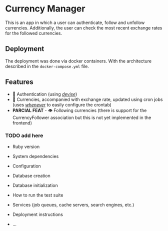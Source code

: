 # Currency Manager

This is an app in which a user can authenticate, follow and unfollow currencies. Additionally, the user can check the most recent exchange rates for the followed currencies.

## Deployment

The deployment was done via docker containers. With the architecture described in the `docker-compose.yml` file.

## Features

* 🔑 Authentication (using [*devise*](https://github.com/heartcombo/devise))
* 🤑 Currencies, accompanied with exchange rate, updated using cron jobs (uses [*whenever*](https://github.com/javan/whenever) to easily configure the crontab)
* **PARCIAL FEAT** - 👁️ Following currencies (there is support for the CurrencyFollower association but this is not yet implemented in the frontend)

### TODO add here

* Ruby version

* System dependencies

* Configuration

* Database creation

* Database initialization

* How to run the test suite

* Services (job queues, cache servers, search engines, etc.)

* Deployment instructions

* ...
